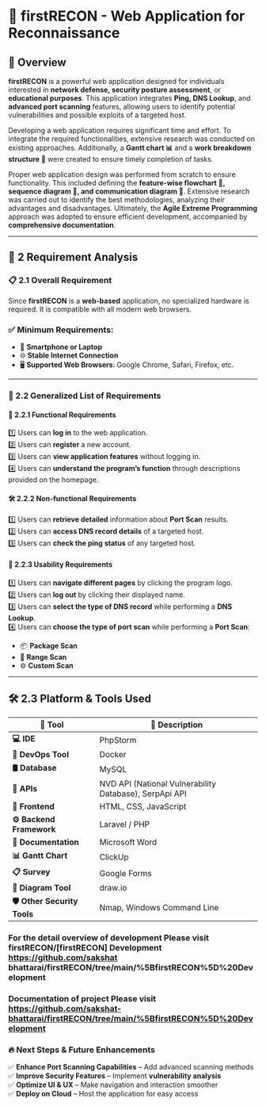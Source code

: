 # 🔎 firstRECON - Web Application for Reconnaissance  

## 🚀 Overview  
**firstRECON** is a powerful web application designed for individuals interested in **network defense, security posture assessment**, or **educational purposes**. This application integrates **Ping, DNS Lookup**, and **advanced port scanning** features, allowing users to identify potential vulnerabilities and possible exploits of a targeted host.

Developing a web application requires significant time and effort. To integrate the required functionalities, extensive research was conducted on existing approaches. Additionally, a **Gantt chart 📊** and a **work breakdown structure 📑** were created to ensure timely completion of tasks.

Proper web application design was performed from scratch to ensure functionality. This included defining the **feature-wise flowchart 📌, sequence diagram 🔄, and communication diagram 🔗**. Extensive research was carried out to identify the best methodologies, analyzing their advantages and disadvantages. Ultimately, the **Agile Extreme Programming** approach was adopted to ensure efficient development, accompanied by **comprehensive documentation**.

---

## 📌 2 Requirement Analysis  

### 📋 2.1 Overall Requirement  
Since **firstRECON** is a **web-based** application, no specialized hardware is required. It is compatible with all modern web browsers.  
### ✅ Minimum Requirements:
- 📱 **Smartphone or Laptop**  
- 🌐 **Stable Internet Connection**  
- 🖥️ **Supported Web Browsers**: Google Chrome, Safari, Firefox, etc.  

---

### 📌 2.2 Generalized List of Requirements  

#### 🔧 2.2.1 Functional Requirements  
1️⃣ Users can **log in** to the web application.  
2️⃣ Users can **register** a new account.  
3️⃣ Users can **view application features** without logging in.  
4️⃣ Users can **understand the program’s function** through descriptions provided on the homepage.  

#### 🛠️ 2.2.2 Non-functional Requirements  
1️⃣ Users can **retrieve detailed** information about **Port Scan** results.  
2️⃣ Users can **access DNS record details** of a targeted host.  
3️⃣ Users can **check the ping status** of any targeted host.  

#### 🎨 2.2.3 Usability Requirements  
1️⃣ Users can **navigate different pages** by clicking the program logo.  
2️⃣ Users can **log out** by clicking their displayed name.  
3️⃣ Users can **select the type of DNS record** while performing a **DNS Lookup**.  
4️⃣ Users can **choose the type of port scan** while performing a **Port Scan**:  
   - 📦 **Package Scan**  
   - 🎯 **Range Scan**  
   - ⚙ **Custom Scan**  

---

## 🛠️ 2.3 Platform & Tools Used  

| 🔧 Tool | 📌 Description |
|---------|--------------|
| **💻 IDE** | PhpStorm |
| **🐳 DevOps Tool** | Docker |
| **🛢️ Database** | MySQL |
| **🔗 APIs** | NVD API (National Vulnerability Database), SerpApi API |
| **🎨 Frontend** | HTML, CSS, JavaScript |
| **⚙️ Backend Framework** | Laravel / PHP |
| **📄 Documentation** | Microsoft Word |
| **📊 Gantt Chart** | ClickUp |
| **📋 Survey** | Google Forms |
| **📐 Diagram Tool** | draw.io |
| **🛡️ Other Security Tools** | Nmap, Windows Command Line |


### For the detail overview of development Please visit firstRECON/[firstRECON] Development https://github.com/sakshat bhattarai/firstRECON/tree/main/%5BfirstRECON%5D%20Development


### Documentation of project Please visit https://github.com/sakshat-bhattarai/firstRECON/tree/main/%5BfirstRECON%5D%20Development


### 🔥 **Next Steps & Future Enhancements**
✅ **Enhance Port Scanning Capabilities** – Add advanced scanning methods  
✅ **Improve Security Features** – Implement **vulnerability analysis**  
✅ **Optimize UI & UX** – Make navigation and interaction smoother  
✅ **Deploy on Cloud** – Host the application for easy access  
